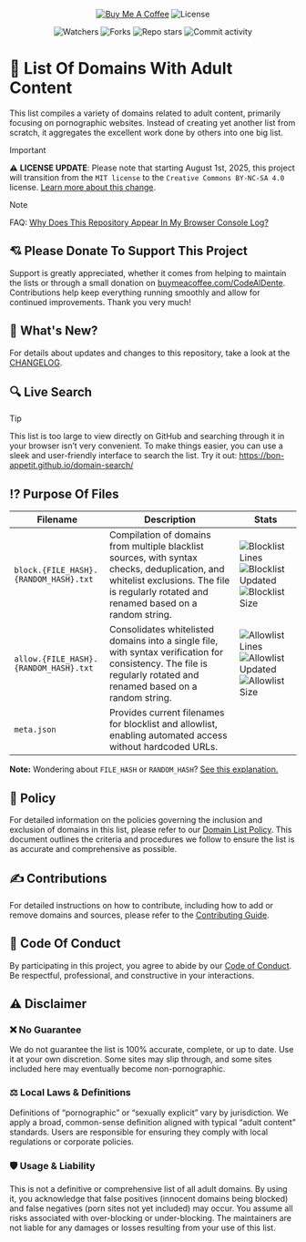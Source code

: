 <div align="center">

[![Buy Me A Coffee](https://img.shields.io/badge/Buy_Me_A_Coffee-%230D0C22?style=flat-square&logo=buymeacoffee&logoColor=%23FFFFFF&label=DONATE&labelColor=%230D0C22&color=%23FFDD00&cacheSeconds=43200)](https://buymeacoffee.com/CodeAlDente) ![License](https://img.shields.io/github/license/Bon-Appetit/porn-domains?style=flat)

![Watchers](https://img.shields.io/github/watchers/Bon-Appetit/porn-domains?style=flat-square&cacheSeconds=43200) ![Forks](https://img.shields.io/github/forks/Bon-Appetit/porn-domains?style=flat-square&cacheSeconds=43200) ![Repo stars](https://img.shields.io/github/stars/Bon-Appetit/porn-domains?style=flat-square&cacheSeconds=43200) ![Commit activity](https://img.shields.io/github/commit-activity/m/Bon-Appetit/porn-domains?style=flat-square&logo=github&cacheSeconds=43200)

</div>

# 🔞 List Of Domains With Adult Content

This list compiles a variety of domains related to adult content, primarily focusing on pornographic websites. Instead of creating yet another list from scratch, it aggregates the excellent work done by others into one big list.

> [!IMPORTANT]
> ⚠️ **LICENSE UPDATE**: Please note that starting August 1st, 2025, this project will transition from the `MIT license` to the `Creative Commons BY-NC-SA 4.0` license. [Learn more about this change](https://github.com/Bon-Appetit/porn-domains/discussions/73).

> [!NOTE]
> FAQ: [Why Does This Repository Appear In My Browser Console Log?](https://github.com/Bon-Appetit/porn-domains/blob/main/FAQ.md#why-does-this-repository-appear-in-my-browser-console-log)

## 💘 Please Donate To Support This Project

Support is greatly appreciated, whether it comes from helping to maintain the lists or through a small donation on [buymeacoffee.com/CodeAlDente](https://buymeacoffee.com/CodeAlDente). Contributions help keep everything running smoothly and allow for continued improvements. Thank you very much!

## 👀 What's New?

For details about updates and changes to this repository, take a look at the [CHANGELOG](./CHANGELOG.md).

## 🔍 Live Search

> [!TIP]
> This list is too large to view directly on GitHub and searching through it in your browser isn’t very convenient. To make things easier, you can use a sleek and user-friendly interface to search the list. Try it out: https://bon-appetit.github.io/domain-search/

## ⁉️ Purpose Of Files

| **Filename** | **Description** | **Stats** |
|---|---|---|
| `block.{FILE_HASH}.{RANDOM_HASH}.txt` | Compilation of domains from multiple blacklist sources, with syntax checks, deduplication, and whitelist exclusions. The file is regularly rotated and renamed based on a random string. | ![Blocklist Lines](https://img.shields.io/badge/dynamic/json?url=https%3A%2F%2Fraw.githubusercontent.com%2FBon-Appetit%2Fporn-domains%2Frefs%2Fheads%2Fmain%2Fmeta.json&query=blocklist.lines&style=flat-square&label=Number%20of%20domains&labelColor=%23555555&color=%23007EC6&cacheSeconds=43200) ![Blocklist Updated](https://img.shields.io/badge/dynamic/json?url=https%3A%2F%2Fraw.githubusercontent.com%2FBon-Appetit%2Fporn-domains%2Frefs%2Fheads%2Fmain%2Fmeta.json&query=blocklist.updated&style=flat-square&label=Last%20update&labelColor=%23555555&color=%23007EC6&cacheSeconds=43200)![Blocklist Size](https://img.shields.io/badge/dynamic/json?url=https%3A%2F%2Fraw.githubusercontent.com%2FBon-Appetit%2Fporn-domains%2Frefs%2Fheads%2Fmain%2Fmeta.json&query=blocklist.size&style=flat-square&label=Size%20in%20bytes&labelColor=%23555555&color=%23007EC6&cacheSeconds=43200) |
| `allow.{FILE_HASH}.{RANDOM_HASH}.txt` | Consolidates whitelisted domains into a single file, with syntax verification for consistency. The file is regularly rotated and renamed based on a random string. | ![Allowlist Lines](https://img.shields.io/badge/dynamic/json?url=https%3A%2F%2Fraw.githubusercontent.com%2FBon-Appetit%2Fporn-domains%2Frefs%2Fheads%2Fmain%2Fmeta.json&query=allowlist.lines&style=flat-square&label=Number%20of%20domains&labelColor=%23555555&color=%23007EC6&cacheSeconds=43200)![Allowlist Updated](https://img.shields.io/badge/dynamic/json?url=https%3A%2F%2Fraw.githubusercontent.com%2FBon-Appetit%2Fporn-domains%2Frefs%2Fheads%2Fmain%2Fmeta.json&query=allowlist.updated&style=flat-square&label=Last%20update&labelColor=%23555555&color=%23007EC6&cacheSeconds=43200)![Allowlist Size](https://img.shields.io/badge/dynamic/json?url=https%3A%2F%2Fraw.githubusercontent.com%2FBon-Appetit%2Fporn-domains%2Frefs%2Fheads%2Fmain%2Fmeta.json&query=allowlist.size&style=flat-square&label=Size%20in%20bytes&labelColor=%23555555&color=%23007EC6&cacheSeconds=43200) |
| `meta.json` | Provides current filenames for blocklist and allowlist, enabling automated access without hardcoded URLs. |  |

**Note:** Wondering about `FILE_HASH` or `RANDOM_HASH`? [See this explanation.](https://github.com/Bon-Appetit/porn-domains/discussions/75)

## 📜 Policy

For detailed information on the policies governing the inclusion and exclusion of domains in this list, please refer to our [Domain List Policy](POLICY.md). This document outlines the criteria and procedures we follow to ensure the list is as accurate and comprehensive as possible.

## ✍️ Contributions

For detailed instructions on how to contribute, including how to add or remove domains and sources, please refer to the [Contributing Guide](CONTRIBUTING.md).

## 🫶 Code Of Conduct

By participating in this project, you agree to abide by our [Code of Conduct](https://github.com/Bon-Appetit/porn-domains?tab=coc-ov-file). Be respectful, professional, and constructive in your interactions.

## ⚠️ Disclaimer

### ❌ No Guarantee

We do not guarantee the list is 100% accurate, complete, or up to date. Use it at your own discretion. Some sites may slip through, and some sites included here may eventually become non-pornographic.

### ⚖️ Local Laws & Definitions

Definitions of “pornographic” or “sexually explicit” vary by jurisdiction. We apply a broad, common-sense definition aligned with typical “adult content” standards. Users are responsible for ensuring they comply with local regulations or corporate policies.

### 🛡️ Usage & Liability

This is not a definitive or comprehensive list of all adult domains. By using it, you acknowledge that false positives (innocent domains being blocked) and false negatives (porn sites not yet included) may occur. You assume all risks associated with over-blocking or under-blocking. The maintainers are not liable for any damages or losses resulting from your use of this list.
